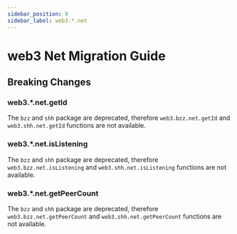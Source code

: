 ```yaml
---
sidebar_position: 9
sidebar_label: web3.*.net
---
```


# web3 Net Migration Guide

## Breaking Changes

### web3.\*.net.getId

The `bzz` and `shh` package are deprecated, therefore `web3.bzz.net.getId` and `web3.shh.net.getId` functions are not available.

### web3.\*.net.isListening

The `bzz` and `shh` package are deprecated, therefore `web3.bzz.net.isListening` and `web3.shh.net.isListening` functions are not available.

### web3.\*.net.getPeerCount

The `bzz` and `shh` package are deprecated, therefore `web3.bzz.net.getPeerCount` and `web3.shh.net.getPeerCount` functions are not available.
